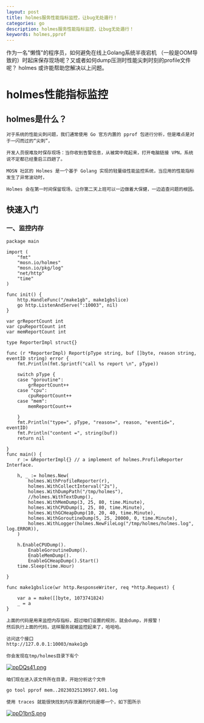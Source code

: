 ```yaml
---
layout: post
title: holmes服务性能指标监控，让bug无处遁行！
categories: go
description: holmes服务性能指标监控，让bug无处遁行！
keywords: holmes,pprof
---
```


作为一名"懒惰"的程序员，如何避免在线上Golang系统半夜宕机 （一般是OOM导致的）时起床保存现场呢？又或者如何dump压测时性能尖刺时刻的profile文件呢？
holmes 或许能帮助您解决以上问题。

# holmes性能指标监控

## holmes是什么？

```
对于系统的性能尖刺问题，我们通常使用 Go 官方内置的 pprof 包进行分析，但是难点是对于一闪而过的“尖刺”，

开发人员很难及时保存现场：当你收到告警信息，从被窝中爬起来，打开电脑链接 VPN，系统说不定都已经重启三四趟了。

MOSN 社区的 Holmes 是一个基于 Golang 实现的轻量级性能监控系统，当应用的性能指标发生了异常波动时，

Holmes 会在第一时间保留现场，让你第二天上班可以一边做着大保健，一边追查问题的根因。

```

## 快速入门
### 一、监控内存
```
package main

import (
	"fmt"
	"mosn.io/holmes"
	"mosn.io/pkg/log"
	"net/http"
	"time"
)

func init() {
	http.HandleFunc("/make1gb", make1gbslice)
	go http.ListenAndServe(":10003", nil)
}

var grReportCount int
var cpuReportCount int
var memReportCount int

type ReporterImpl struct{}

func (r *ReporterImpl) Report(pType string, buf []byte, reason string, eventID string) error {
	fmt.Println(fmt.Sprintf("call %s report \n", pType))

	switch pType {
	case "goroutine":
		grReportCount++
	case "cpu":
		cpuReportCount++
	case "mem":
		memReportCount++

	}
	fmt.Println("type=", pType, "reason=", reason, "eventid=", eventID)
	fmt.Println("content =", string(buf))
	return nil

}
func main() {
	r := &ReporterImpl{} // a implement of holmes.ProfileReporter Interface.

	h, _ := holmes.New(
		holmes.WithProfileReporter(r),
		holmes.WithCollectInterval("2s"),
		holmes.WithDumpPath("/tmp/holmes"),
		//holmes.WithTextDump(),
		holmes.WithMemDump(3, 25, 80, time.Minute),
		holmes.WithCPUDump(1, 25, 80, time.Minute),
		holmes.WithGCHeapDump(10, 20, 40, time.Minute),
		holmes.WithGoroutineDump(5, 25, 20000, 0, time.Minute),
		holmes.WithLogger(holmes.NewFileLog("/tmp/holmes/holmes.log", log.ERROR)),
	)

	h.EnableCPUDump().
		EnableGoroutineDump().
		EnableMemDump().
		EnableGCHeapDump().Start()
	time.Sleep(time.Hour)

}

func make1gbslice(wr http.ResponseWriter, req *http.Request) {

	var a = make([]byte, 1073741824)
	_ = a
}

```
```
上面的代码是用来监控内存指标，超过咱们设置的规则，就会dump，并报警！
然后执行上面的代码，这样服务就被监控起来了，哈哈哈。

访问这个接口
http://127.0.0.1:10003/make1gb

你会发现在tmp/holmes目录下有个

```
[![ppDQs41.png](https://s1.ax1x.com/2023/03/25/ppDQs41.png)](https://imgse.com/i/ppDQs41)

```
咱们现在进入该文件所在目录，开始分析这个文件

go tool pprof mem..20230325130917.601.log

使用 traces 就能很快找到内存泄漏的代码是哪一个，如下图所示
```

[![ppD1bnS.png](https://s1.ax1x.com/2023/03/25/ppD1bnS.png)](https://imgse.com/i/ppD1bnS)

















